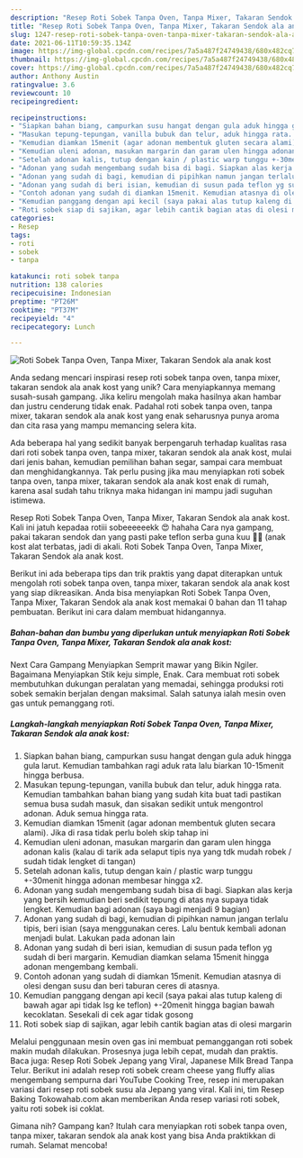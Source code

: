 ```yaml
---
description: "Resep Roti Sobek Tanpa Oven, Tanpa Mixer, Takaran Sendok ala anak kost Anti Gagal"
title: "Resep Roti Sobek Tanpa Oven, Tanpa Mixer, Takaran Sendok ala anak kost Anti Gagal"
slug: 1247-resep-roti-sobek-tanpa-oven-tanpa-mixer-takaran-sendok-ala-anak-kost-anti-gagal
date: 2021-06-11T10:59:35.134Z
image: https://img-global.cpcdn.com/recipes/7a5a487f24749438/680x482cq70/roti-sobek-tanpa-oven-tanpa-mixer-takaran-sendok-ala-anak-kost-foto-resep-utama.jpg
thumbnail: https://img-global.cpcdn.com/recipes/7a5a487f24749438/680x482cq70/roti-sobek-tanpa-oven-tanpa-mixer-takaran-sendok-ala-anak-kost-foto-resep-utama.jpg
cover: https://img-global.cpcdn.com/recipes/7a5a487f24749438/680x482cq70/roti-sobek-tanpa-oven-tanpa-mixer-takaran-sendok-ala-anak-kost-foto-resep-utama.jpg
author: Anthony Austin
ratingvalue: 3.6
reviewcount: 10
recipeingredient:

recipeinstructions:
- "Siapkan bahan biang, campurkan susu hangat dengan gula aduk hingga gula larut. Kemudian tambahkan ragi aduk rata lalu biarkan 10-15menit hingga berbusa."
- "Masukan tepung-tepungan, vanilla bubuk dan telur, aduk hingga rata. Kemudian tambahkan bahan biang yang sudah kita buat tadi pastikan semua busa sudah masuk, dan sisakan sedikit untuk mengontrol adonan. Aduk semua hingga rata."
- "Kemudian diamkan 15menit (agar adonan membentuk gluten secara alami). Jika di rasa tidak perlu boleh skip tahap ini"
- "Kemudian uleni adonan, masukan margarin dan garam ulen hingga adonan kalis (kalau di tarik ada selaput tipis nya yang tdk mudah robek / sudah tidak lengket di tangan)"
- "Setelah adonan kalis, tutup dengan kain / plastic warp tunggu +-30menit hingga adonan membesar hingga x2."
- "Adonan yang sudah mengembang sudah bisa di bagi. Siapkan alas kerja yang bersih kemudian beri sedikit tepung di atas nya supaya tidak lengket. Kemudian bagi adonan (saya bagi menjadi 9 bagian)"
- "Adonan yang sudah di bagi, kemudian di pipihkan namun jangan terlalu tipis, beri isian (saya menggunakan ceres. Lalu bentuk kembali adonan menjadi bulat. Lakukan pada adonan lain"
- "Adonan yang sudah di beri isian, kemudian di susun pada teflon yg sudah di beri margarin. Kemudian diamkan selama 15menit hingga adonan mengembang kembali."
- "Contoh adonan yang sudah di diamkan 15menit. Kemudian atasnya di olesi dengan susu dan beri taburan ceres di atasnya."
- "Kemudian panggang dengan api kecil (saya pakai alas tutup kaleng di bawah agar api tidak lsg ke teflon) +-20menit hingga bagian bawah kecoklatan. Sesekali di cek agar tidak gosong"
- "Roti sobek siap di sajikan, agar lebih cantik bagian atas di olesi margarin"
categories:
- Resep
tags:
- roti
- sobek
- tanpa

katakunci: roti sobek tanpa 
nutrition: 138 calories
recipecuisine: Indonesian
preptime: "PT26M"
cooktime: "PT37M"
recipeyield: "4"
recipecategory: Lunch

---
```



![Roti Sobek Tanpa Oven, Tanpa Mixer, Takaran Sendok ala anak kost](https://img-global.cpcdn.com/recipes/7a5a487f24749438/680x482cq70/roti-sobek-tanpa-oven-tanpa-mixer-takaran-sendok-ala-anak-kost-foto-resep-utama.jpg)

Anda sedang mencari inspirasi resep roti sobek tanpa oven, tanpa mixer, takaran sendok ala anak kost yang unik? Cara menyiapkannya memang susah-susah gampang. Jika keliru mengolah maka hasilnya akan hambar dan justru cenderung tidak enak. Padahal roti sobek tanpa oven, tanpa mixer, takaran sendok ala anak kost yang enak seharusnya punya aroma dan cita rasa yang mampu memancing selera kita.

Ada beberapa hal yang sedikit banyak berpengaruh terhadap kualitas rasa dari roti sobek tanpa oven, tanpa mixer, takaran sendok ala anak kost, mulai dari jenis bahan, kemudian pemilihan bahan segar, sampai cara membuat dan menghidangkannya. Tak perlu pusing jika mau menyiapkan roti sobek tanpa oven, tanpa mixer, takaran sendok ala anak kost enak di rumah, karena asal sudah tahu triknya maka hidangan ini mampu jadi suguhan istimewa.

Resep Roti Sobek Tanpa Oven, Tanpa Mixer, Takaran Sendok ala anak kost. Kali ini jatuh kepadaa rotiii sobeeeeeekk 😍 hahaha Cara nya gampang, pakai takaran sendok dan yang pasti pake teflon serba guna kuu 🤭🤭 (anak kost alat terbatas, jadi di akali. Roti Sobek Tanpa Oven, Tanpa Mixer, Takaran Sendok ala anak kost.


Berikut ini ada beberapa tips dan trik praktis yang dapat diterapkan untuk mengolah roti sobek tanpa oven, tanpa mixer, takaran sendok ala anak kost yang siap dikreasikan. Anda bisa menyiapkan Roti Sobek Tanpa Oven, Tanpa Mixer, Takaran Sendok ala anak kost memakai 0 bahan dan 11 tahap pembuatan. Berikut ini cara dalam membuat hidangannya.

<!--inarticleads1-->

##### Bahan-bahan dan bumbu yang diperlukan untuk menyiapkan Roti Sobek Tanpa Oven, Tanpa Mixer, Takaran Sendok ala anak kost:



Next Cara Gampang Menyiapkan Semprit mawar yang Bikin Ngiler. Bagaimana Menyiapkan Stik keju simple, Enak. Cara membuat roti sobek membutuhkan dukungan peralatan yang memadai, sehingga produksi roti sobek semakin berjalan dengan maksimal. Salah satunya ialah mesin oven gas untuk pemanggang roti. 

<!--inarticleads2-->

##### Langkah-langkah menyiapkan Roti Sobek Tanpa Oven, Tanpa Mixer, Takaran Sendok ala anak kost:

1. Siapkan bahan biang, campurkan susu hangat dengan gula aduk hingga gula larut. Kemudian tambahkan ragi aduk rata lalu biarkan 10-15menit hingga berbusa.
1. Masukan tepung-tepungan, vanilla bubuk dan telur, aduk hingga rata. Kemudian tambahkan bahan biang yang sudah kita buat tadi pastikan semua busa sudah masuk, dan sisakan sedikit untuk mengontrol adonan. Aduk semua hingga rata.
1. Kemudian diamkan 15menit (agar adonan membentuk gluten secara alami). Jika di rasa tidak perlu boleh skip tahap ini
1. Kemudian uleni adonan, masukan margarin dan garam ulen hingga adonan kalis (kalau di tarik ada selaput tipis nya yang tdk mudah robek / sudah tidak lengket di tangan)
1. Setelah adonan kalis, tutup dengan kain / plastic warp tunggu +-30menit hingga adonan membesar hingga x2.
1. Adonan yang sudah mengembang sudah bisa di bagi. Siapkan alas kerja yang bersih kemudian beri sedikit tepung di atas nya supaya tidak lengket. Kemudian bagi adonan (saya bagi menjadi 9 bagian)
1. Adonan yang sudah di bagi, kemudian di pipihkan namun jangan terlalu tipis, beri isian (saya menggunakan ceres. Lalu bentuk kembali adonan menjadi bulat. Lakukan pada adonan lain
1. Adonan yang sudah di beri isian, kemudian di susun pada teflon yg sudah di beri margarin. Kemudian diamkan selama 15menit hingga adonan mengembang kembali.
1. Contoh adonan yang sudah di diamkan 15menit. Kemudian atasnya di olesi dengan susu dan beri taburan ceres di atasnya.
1. Kemudian panggang dengan api kecil (saya pakai alas tutup kaleng di bawah agar api tidak lsg ke teflon) +-20menit hingga bagian bawah kecoklatan. Sesekali di cek agar tidak gosong
1. Roti sobek siap di sajikan, agar lebih cantik bagian atas di olesi margarin


Melalui penggunaan mesin oven gas ini membuat pemanggangan roti sobek makin mudah dilakukan. Prosesnya juga lebih cepat, mudah dan praktis. Baca juga: Resep Roti Sobek Jepang yang Viral, Japanese Milk Bread Tanpa Telur. Berikut ini adalah resep roti sobek cream cheese yang fluffy alias mengembang sempurna dari YouTube Cooking Tree, resep ini merupakan variasi dari resep roti sobek susu ala Jepang yang viral. Kali ini, tim Resep Baking Tokowahab.com akan memberikan Anda resep variasi roti sobek, yaitu roti sobek isi coklat. 

Gimana nih? Gampang kan? Itulah cara menyiapkan roti sobek tanpa oven, tanpa mixer, takaran sendok ala anak kost yang bisa Anda praktikkan di rumah. Selamat mencoba!
